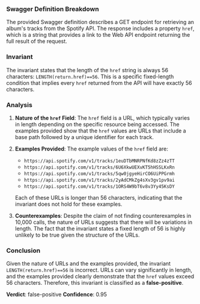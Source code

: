 ### Swagger Definition Breakdown
The provided Swagger definition describes a GET endpoint for retrieving an album's tracks from the Spotify API. The response includes a property `href`, which is a string that provides a link to the Web API endpoint returning the full result of the request.

### Invariant
The invariant states that the length of the `href` string is always 56 characters: `LENGTH(return.href)==56`. This is a specific fixed-length condition that implies every `href` returned from the API will have exactly 56 characters.

### Analysis
1. **Nature of the `href` Field**: The `href` field is a URL, which typically varies in length depending on the specific resource being accessed. The examples provided show that the `href` values are URLs that include a base path followed by a unique identifier for each track. 
2. **Examples Provided**: The example values of the `href` field are:
   - `https://api.spotify.com/v1/tracks/1euDTbMNRPNfKd8zZz4zTT`
   - `https://api.spotify.com/v1/tracks/6U6XkwUEXvKT5hHSSLKxRn`
   - `https://api.spotify.com/v1/tracks/5qw0jgyeHirCO6UiPPGrmh`
   - `https://api.spotify.com/v1/tracks/2yAdCMkZg4sXv3gv1pv9ai`
   - `https://api.spotify.com/v1/tracks/1ORS4W9bT6v8v3Yy45KsDY`

   Each of these URLs is longer than 56 characters, indicating that the invariant does not hold for these examples.
3. **Counterexamples**: Despite the claim of not finding counterexamples in 10,000 calls, the nature of URLs suggests that there will be variations in length. The fact that the invariant states a fixed length of 56 is highly unlikely to be true given the structure of the URLs.

### Conclusion
Given the nature of URLs and the examples provided, the invariant `LENGTH(return.href)==56` is incorrect. URLs can vary significantly in length, and the examples provided clearly demonstrate that the `href` values exceed 56 characters. Therefore, this invariant is classified as a **false-positive**. 

**Verdict**: false-positive
**Confidence**: 0.95
